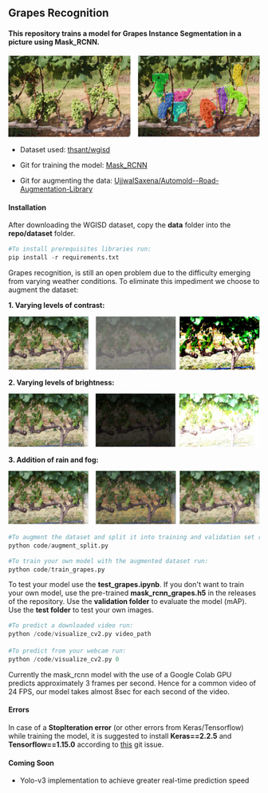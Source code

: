 ## Grapes Recognition

#### This repository trains a model for Grapes Instance Segmentation in a picture using Mask_RCNN.

![](images/test_pred.bmp)

* Dataset used: [thsant/wgisd](https://zenodo.org/record/3361736#.XcQJVzMzZPY)

* Git for training the model: [Mask_RCNN](https://github.com/matterport/Mask_RCNN)

* Git for augmenting the data: [UjjwalSaxena/Automold--Road-Augmentation-Library](https://github.com/UjjwalSaxena/Automold--Road-Augmentation-Library)

#### Installation

After downloading the WGISD dataset, copy the **data** folder into the **repo/dataset** folder.

```python
#To install prerequisites libraries run:
pip install -r requirements.txt
```
Grapes recognition, is still an open problem due to the difficulty emerging from varying weather conditions. To eliminate this impediment we choose to augment the dataset:

**1. Varying levels of contrast:**

![](images/contrast.bmp)

**2. Varying levels of brightness:**

![](images/brightness.bmp)

**3. Addition of rain and fog:**

![](images/rain-fog.bmp)

```python
#To augment the dataset and split it into training and validation set run:
python code/augment_split.py
```

```python
#To train your own model with the augmented dataset run:
python code/train_grapes.py
```

To test your model use the **test_grapes.ipynb**. If you don't want to train your own model, use the pre-trained **mask_rcnn_grapes.h5** in the releases of the repository. Use the **validation folder** to evaluate the model (mAP). Use the **test folder** to test your own images. 

```python
#To predict a downloaded video run:
python /code/visualize_cv2.py video_path

#To predict from your webcam run:
python /code/visualize_cv2.py 0
```

Currently the mask_rcnn model with the use of a Google Colab GPU predicts approximately 3 frames per second. Hence for a common video of 24 FPS, our model takes almost 8sec for each second of the video. 

#### Errors

In case of a **StopIteration error** (or other errors from Keras/Tensorflow) while training the model, it is suggested to install **Keras==2.2.5** and **Tensorflow==1.15.0** according to [this](https://github.com/matterport/Mask_RCNN/issues/1825#issuecomment-549767122) git issue.

#### Coming Soon
* Yolo-v3 implementation to achieve greater real-time prediction speed
